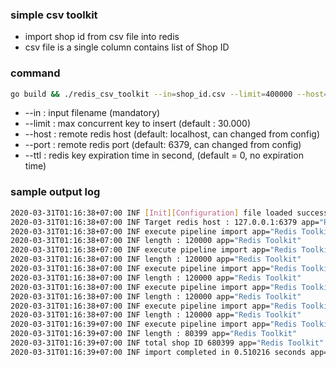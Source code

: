 ### simple csv toolkit
- import shop id from csv file into redis
- csv file is a single column contains list of Shop ID

### command
```bash
go build && ./redis_csv_toolkit --in=shop_id.csv --limit=400000 --host=127.0.0.1 --port=6379 --ttl=10
```
  
- --in : input filename (mandatory)
- --limit : max concurrent key to insert (default : 30.000)
- --host : remote redis host (default: localhost, can changed from config) 
- --port : remote redis port (default: 6379, can changed from config)
- --ttl : redis key expiration time in second, (default = 0, no expiration time)

### sample output log
```bash
2020-03-31T01:16:38+07:00 INF [Init][Configuration] file loaded successfully app="Redis Toolkit"
2020-03-31T01:16:38+07:00 INF Target redis host : 127.0.0.1:6379 app="Redis Toolkit"
2020-03-31T01:16:38+07:00 INF execute pipeline import app="Redis Toolkit"
2020-03-31T01:16:38+07:00 INF length : 120000 app="Redis Toolkit"
2020-03-31T01:16:38+07:00 INF execute pipeline import app="Redis Toolkit"
2020-03-31T01:16:38+07:00 INF length : 120000 app="Redis Toolkit"
2020-03-31T01:16:38+07:00 INF execute pipeline import app="Redis Toolkit"
2020-03-31T01:16:38+07:00 INF length : 120000 app="Redis Toolkit"
2020-03-31T01:16:38+07:00 INF execute pipeline import app="Redis Toolkit"
2020-03-31T01:16:38+07:00 INF length : 120000 app="Redis Toolkit"
2020-03-31T01:16:38+07:00 INF execute pipeline import app="Redis Toolkit"
2020-03-31T01:16:38+07:00 INF length : 120000 app="Redis Toolkit"
2020-03-31T01:16:39+07:00 INF execute pipeline import app="Redis Toolkit"
2020-03-31T01:16:39+07:00 INF length : 80399 app="Redis Toolkit"
2020-03-31T01:16:39+07:00 INF total shop ID 680399 app="Redis Toolkit"
2020-03-31T01:16:39+07:00 INF import completed in 0.510216 seconds app="Redis Toolkit"
```

